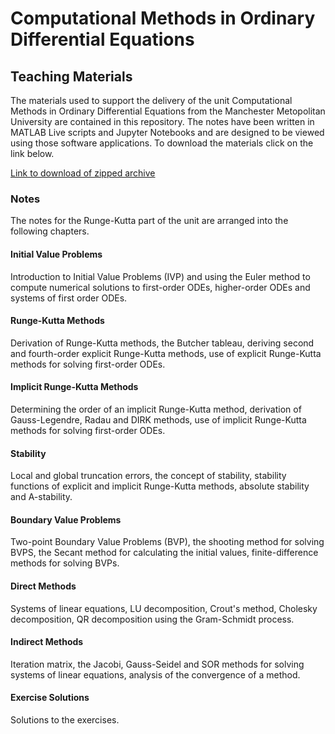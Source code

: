 # Computational Methods in Ordinary Differential Equations

## Teaching Materials

The materials used to support the delivery of the unit Computational Methods in Ordinary Differential Equations from the Manchester Metopolitan University are contained in this repository. The notes have been written in MATLAB Live scripts and Jupyter Notebooks and are designed to be viewed using those software applications. To download the materials click on the link below.

[Link to download of zipped archive](https://github.com/drjonshiach/ODEs/archive/master.zip)


### Notes

The notes for the Runge-Kutta part of the unit are arranged into the following chapters.

#### Initial Value Problems
Introduction to Initial Value Problems (IVP) and using the Euler method to compute numerical solutions to first-order ODEs, higher-order ODEs and systems of first order ODEs.

#### Runge-Kutta Methods
Derivation of Runge-Kutta methods, the Butcher tableau, deriving second and fourth-order explicit Runge-Kutta methods, use of explicit Runge-Kutta methods for solving first-order ODEs.

#### Implicit Runge-Kutta Methods
Determining the order of an implicit Runge-Kutta method, derivation of Gauss-Legendre, Radau and DIRK methods, use of implicit Runge-Kutta methods for solving first-order ODEs.

#### Stability
Local and global truncation errors, the concept of stability, stability functions of explicit and implicit Runge-Kutta methods, absolute stability and A-stability.

#### Boundary Value Problems
Two-point Boundary Value Problems (BVP), the shooting method for solving BVPS, the Secant method for calculating the initial values, finite-difference methods for solving BVPs.

#### Direct Methods
Systems of linear equations, LU decomposition, Crout's method, Cholesky decomposition, QR decomposition using the Gram-Schmidt process.

#### Indirect Methods
Iteration matrix, the Jacobi, Gauss-Seidel and SOR methods for solving systems of linear equations, analysis of the convergence of a method.

#### Exercise Solutions
Solutions to the exercises.
